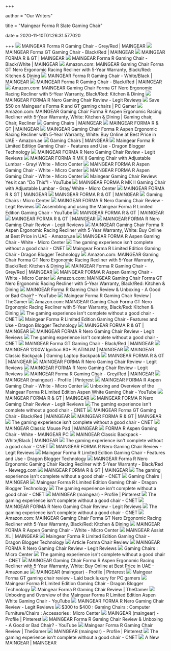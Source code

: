 +++
        
author = "Our Writers"
        
title = "Maingear Forma R Slate Gaming Chair"
        
date = 2020-11-10T01:26:31.577020
        
+++
[ ![](https://d1k3jiaf8cocae.cloudfront.net/wp-content/uploads/chair-forma-r-slate.png)](https://d1k3jiaf8cocae.cloudfront.net/wp-content/uploads/chair-forma-r-slate.png) MAINGEAR Forma R Gaming Chair - Grey/Red | MAINGEAR
[ ![](https://d1k3jiaf8cocae.cloudfront.net/wp-content/uploads/chair-forma-gt-nero.png)](https://d1k3jiaf8cocae.cloudfront.net/wp-content/uploads/chair-forma-gt-nero.png) MAINGEAR Forma GT Gaming Chair - Black/Red | MAINGEAR
[ ![](https://d1k3jiaf8cocae.cloudfront.net/wp-content/uploads/N5.jpg)](https://d1k3jiaf8cocae.cloudfront.net/wp-content/uploads/N5.jpg) MAINGEAR FORMA R & GT | MAINGEAR
[ ![](https://d1k3jiaf8cocae.cloudfront.net/wp-content/uploads/chair-forma-r-onyx.png)](https://d1k3jiaf8cocae.cloudfront.net/wp-content/uploads/chair-forma-r-onyx.png) MAINGEAR Forma R Gaming Chair - Black/White | MAINGEAR
[ ![](https://images-na.ssl-images-amazon.com/images/I/61%2BlXnuTnWL._AC_SX522_.jpg)](https://images-na.ssl-images-amazon.com/images/I/61%2BlXnuTnWL._AC_SX522_.jpg) Amazon.com: MAINGEAR Gaming Chair Forma GT Nero Ergonomic Racing Recliner  with 5-Year Warranty, Black/Red: Kitchen & Dining
[ ![](https://d1k3jiaf8cocae.cloudfront.net/wp-content/uploads/wmk.jpg)](https://d1k3jiaf8cocae.cloudfront.net/wp-content/uploads/wmk.jpg) MAINGEAR Forma R Gaming Chair - White/Black | MAINGEAR
[ ![](https://d1k3jiaf8cocae.cloudfront.net/wp-content/uploads/fr2.jpg)](https://d1k3jiaf8cocae.cloudfront.net/wp-content/uploads/fr2.jpg) MAINGEAR Forma R Gaming Chair - Black/Red | MAINGEAR
[ ![](https://images-na.ssl-images-amazon.com/images/I/616hdwB2GPL._AC_SL1200_.jpg)](https://images-na.ssl-images-amazon.com/images/I/616hdwB2GPL._AC_SL1200_.jpg) Amazon.com: MAINGEAR Gaming Chair Forma GT Nero Ergonomic Racing Recliner  with 5-Year Warranty, Black/Red: Kitchen & Dining
[ ![](https://www.legitreviews.com/wp-content/uploads/2018/12/maingear-gaming-chair-forma.jpg)](https://www.legitreviews.com/wp-content/uploads/2018/12/maingear-gaming-chair-forma.jpg) MAINGEAR FORMA R Nero Gaming Chair Review - Legit Reviews
[ ![](https://cdn.mos.cms.futurecdn.net/VESFf8DsMEKGyB2CcraNy4-320-80.jpg)](https://cdn.mos.cms.futurecdn.net/VESFf8DsMEKGyB2CcraNy4-320-80.jpg) Save $50 on Maingear's Forma R and GT gaming chairs | PC Gamer
[ ![](https://i.pinimg.com/474x/d3/ca/6d/d3ca6d9ae1ef91742cd0da0e5a51d49d.jpg)](https://i.pinimg.com/474x/d3/ca/6d/d3ca6d9ae1ef91742cd0da0e5a51d49d.jpg) Amazon.com: MAINGEAR Gaming Chair Forma R Aspen Ergonomic Racing Recliner  with 5-Year Warranty, White: Kitchen & Dining | Gaming chair, Chair,  Recliner
[ ![](https://d1k3jiaf8cocae.cloudfront.net/wp-content/uploads/2019/08/F_W.jpg)](https://d1k3jiaf8cocae.cloudfront.net/wp-content/uploads/2019/08/F_W.jpg) Gaming Chairs | MAINGEAR
[ ![](https://d1k3jiaf8cocae.cloudfront.net/wp-content/uploads/2019/05/gallery-5-3.jpg)](https://d1k3jiaf8cocae.cloudfront.net/wp-content/uploads/2019/05/gallery-5-3.jpg) MAINGEAR FORMA R & GT | MAINGEAR
[ ![](https://m.media-amazon.com/images/I/51MiY2nQbIL.jpg)](https://m.media-amazon.com/images/I/51MiY2nQbIL.jpg) MAINGEAR Gaming Chair Forma R Aspen Ergonomic Racing Recliner with 5-Year  Warranty, White: Buy Online at Best Price in UAE - Amazon.ae
[ ![](https://d1k3jiaf8cocae.cloudfront.net/wp-content/uploads/2019/08/f_r_nero.jpg)](https://d1k3jiaf8cocae.cloudfront.net/wp-content/uploads/2019/08/f_r_nero.jpg) Gaming Chairs | MAINGEAR
[ ![](https://media.dragonblogger.com/wp-content/uploads/2019/01/06105040/image25-564x800.jpg)](https://media.dragonblogger.com/wp-content/uploads/2019/01/06105040/image25-564x800.jpg) Maingear Forma R Limited Edition Gaming Chair - Features and Use - Dragon  Blogger Technology
[ ![](https://www.legitreviews.com/wp-content/uploads/2018/12/maingear-forma.jpg)](https://www.legitreviews.com/wp-content/uploads/2018/12/maingear-forma.jpg) MAINGEAR FORMA R Nero Gaming Chair Review - Legit Reviews
[ ![](https://90a1c75758623581b3f8-5c119c3de181c9857fcb2784776b17ef.ssl.cf2.rackcdn.com//624349_120717_02_front_zoom.jpg)](https://90a1c75758623581b3f8-5c119c3de181c9857fcb2784776b17ef.ssl.cf2.rackcdn.com//624349_120717_02_front_zoom.jpg) MAINGEAR FORMA R MK II Gaming Chair with Adjustable Lumbar - Gray/ White -  Micro Center
[ ![](https://90a1c75758623581b3f8-5c119c3de181c9857fcb2784776b17ef.ssl.cf2.rackcdn.com//510874_811315_05_front_zoom.jpg)](https://90a1c75758623581b3f8-5c119c3de181c9857fcb2784776b17ef.ssl.cf2.rackcdn.com//510874_811315_05_front_zoom.jpg) MAINGEAR FORMA R Aspen Gaming Chair - White - Micro Center
[ ![](https://90a1c75758623581b3f8-5c119c3de181c9857fcb2784776b17ef.ssl.cf2.rackcdn.com/510874_811315_07_front_thumbnail.jpg)](https://90a1c75758623581b3f8-5c119c3de181c9857fcb2784776b17ef.ssl.cf2.rackcdn.com/510874_811315_07_front_thumbnail.jpg) MAINGEAR FORMA R Aspen Gaming Chair - White - Micro Center
[ ![](https://i.ytimg.com/vi/HOpge5dprNs/hqdefault.jpg)](https://i.ytimg.com/vi/HOpge5dprNs/hqdefault.jpg) Maingear Gaming Chair Review: Yes it can "Do This"! - YouTube
[ ![](https://90a1c75758623581b3f8-5c119c3de181c9857fcb2784776b17ef.ssl.cf2.rackcdn.com//624349_120717_03_front_zoom.jpg)](https://90a1c75758623581b3f8-5c119c3de181c9857fcb2784776b17ef.ssl.cf2.rackcdn.com//624349_120717_03_front_zoom.jpg) MAINGEAR FORMA R MK II Gaming Chair with Adjustable Lumbar - Gray/ White -  Micro Center
[ ![](https://d1k3jiaf8cocae.cloudfront.net/wp-content/uploads/2019/05/gallery-9.jpg)](https://d1k3jiaf8cocae.cloudfront.net/wp-content/uploads/2019/05/gallery-9.jpg) MAINGEAR FORMA R & GT | MAINGEAR
[ ![](https://d1k3jiaf8cocae.cloudfront.net/wp-content/uploads/2019/05/gallery-1-3.jpg)](https://d1k3jiaf8cocae.cloudfront.net/wp-content/uploads/2019/05/gallery-1-3.jpg) MAINGEAR FORMA R & GT | MAINGEAR
[ ![](https://90a1c75758623581b3f8-5c119c3de181c9857fcb2784776b17ef.ssl.cf2.rackcdn.com/0609439_965657.jpg)](https://90a1c75758623581b3f8-5c119c3de181c9857fcb2784776b17ef.ssl.cf2.rackcdn.com/0609439_965657.jpg) Gaming Chairs : Micro Center
[ ![](https://www.legitreviews.com/wp-content/uploads/2018/12/maingear-gaming-seat-forma-back.jpg)](https://www.legitreviews.com/wp-content/uploads/2018/12/maingear-gaming-seat-forma-back.jpg) MAINGEAR FORMA R Nero Gaming Chair Review - Legit Reviews
[ ![](https://i.ytimg.com/vi/c3qJpx18bgE/maxresdefault.jpg)](https://i.ytimg.com/vi/c3qJpx18bgE/maxresdefault.jpg) Assembling and using the Maingear Forma R Limited Edition Gaming Chair -  YouTube
[ ![](https://d1k3jiaf8cocae.cloudfront.net/wp-content/uploads/2019/05/gallery-6-3.jpg)](https://d1k3jiaf8cocae.cloudfront.net/wp-content/uploads/2019/05/gallery-6-3.jpg) MAINGEAR FORMA R & GT | MAINGEAR
[ ![](https://d1k3jiaf8cocae.cloudfront.net/wp-content/uploads/2019/05/gallery-12.jpg)](https://d1k3jiaf8cocae.cloudfront.net/wp-content/uploads/2019/05/gallery-12.jpg) MAINGEAR FORMA R & GT | MAINGEAR
[ ![](https://www.legitreviews.com/wp-content/uploads/2018/12/maingear-forma-r-gaming-chair.jpg)](https://www.legitreviews.com/wp-content/uploads/2018/12/maingear-forma-r-gaming-chair.jpg) MAINGEAR FORMA R Nero Gaming Chair Review - Legit Reviews
[ ![](https://images-na.ssl-images-amazon.com/images/I/41026xl0JrL._AC_SY400_.jpg)](https://images-na.ssl-images-amazon.com/images/I/41026xl0JrL._AC_SY400_.jpg) MAINGEAR Gaming Chair Forma R Aspen Ergonomic Racing Recliner with 5-Year  Warranty, White: Buy Online at Best Price in UAE - Amazon.ae
[ ![](https://90a1c75758623581b3f8-5c119c3de181c9857fcb2784776b17ef.ssl.cf2.rackcdn.com//510874_811315_03_front_zoom.jpg)](https://90a1c75758623581b3f8-5c119c3de181c9857fcb2784776b17ef.ssl.cf2.rackcdn.com//510874_811315_03_front_zoom.jpg) MAINGEAR FORMA R Aspen Gaming Chair - White - Micro Center
[ ![](https://cnet1.cbsistatic.com/img/Y_zHgEM_-ugs8Uy8_aZDCMq-pw8=/470x353/2019/07/19/1c75b93c-57fa-434f-b3db-21077745fc2a/03-gaming-chairs.jpg)](https://cnet1.cbsistatic.com/img/Y_zHgEM_-ugs8Uy8_aZDCMq-pw8=/470x353/2019/07/19/1c75b93c-57fa-434f-b3db-21077745fc2a/03-gaming-chairs.jpg) The gaming experience isn't complete without a good chair - CNET
[ ![](https://media.dragonblogger.com/wp-content/uploads/2019/01/06104443/image2-800x459.jpg)](https://media.dragonblogger.com/wp-content/uploads/2019/01/06104443/image2-800x459.jpg) Maingear Forma R Limited Edition Gaming Chair - Dragon Blogger Technology
[ ![](https://m.media-amazon.com/images/S/aplus-seller-content-images-us-east-1/ATVPDKIKX0DER/A1UVTGP6WV0D1P/937a2997-263c-49eb-bbfc-e6fdf35903dd._CR0,0,970,300_PT0_SX970__.jpg)](https://m.media-amazon.com/images/S/aplus-seller-content-images-us-east-1/ATVPDKIKX0DER/A1UVTGP6WV0D1P/937a2997-263c-49eb-bbfc-e6fdf35903dd._CR0,0,970,300_PT0_SX970__.jpg) Amazon.com: MAINGEAR Gaming Chair Forma GT Nero Ergonomic Racing Recliner  with 5-Year Warranty, Black/Red: Kitchen & Dining
[ ![](https://d1k3jiaf8cocae.cloudfront.net/wp-content/uploads/maingear-product-placeholder-150x150.png)](https://d1k3jiaf8cocae.cloudfront.net/wp-content/uploads/maingear-product-placeholder-150x150.png) MAINGEAR Forma R Gaming Chair - Grey/Red | MAINGEAR
[ ![](https://60a99bedadae98078522-a9b6cded92292ef3bace063619038eb1.ssl.cf2.rackcdn.com/images_brands_Maingear_image_7.jpg)](https://60a99bedadae98078522-a9b6cded92292ef3bace063619038eb1.ssl.cf2.rackcdn.com/images_brands_Maingear_image_7.jpg) MAINGEAR FORMA R Aspen Gaming Chair - White - Micro Center
[ ![](https://m.media-amazon.com/images/S/aplus-seller-content-images-us-east-1/ATVPDKIKX0DER/A1UVTGP6WV0D1P/4cc509d9-9bf1-49d3-a890-0374659025d7._CR0,0,970,300_PT0_SX970__.jpg)](https://m.media-amazon.com/images/S/aplus-seller-content-images-us-east-1/ATVPDKIKX0DER/A1UVTGP6WV0D1P/4cc509d9-9bf1-49d3-a890-0374659025d7._CR0,0,970,300_PT0_SX970__.jpg) Amazon.com: MAINGEAR Gaming Chair Forma GT Nero Ergonomic Racing Recliner  with 5-Year Warranty, Black/Red: Kitchen & Dining
[ ![](https://i.ytimg.com/vi/b0ue0O8bAQo/maxresdefault.jpg)](https://i.ytimg.com/vi/b0ue0O8bAQo/maxresdefault.jpg) MAINGEAR Forma R Gaming Chair Review & Unboxing - A Good or Bad Chair? -  YouTube
[ ![](https://static3.thegamerimages.com/wordpress/wp-content/uploads/2019/11/maingear-forma-r-review-1.jpg)](https://static3.thegamerimages.com/wordpress/wp-content/uploads/2019/11/maingear-forma-r-review-1.jpg) Maingear Forma R Gaming Chair Review | TheGamer
[ ![](https://m.media-amazon.com/images/S/aplus-media/sc/d7c4d916-12b5-4d11-a542-fdc0f22ccaa6.__CR0,0,970,300_PT0_SX970_V1___.jpg)](https://m.media-amazon.com/images/S/aplus-media/sc/d7c4d916-12b5-4d11-a542-fdc0f22ccaa6.__CR0,0,970,300_PT0_SX970_V1___.jpg) Amazon.com: MAINGEAR Gaming Chair Forma GT Nero Ergonomic Racing Recliner  with 5-Year Warranty, Black/Red: Kitchen & Dining
[ ![](https://cnet1.cbsistatic.com/img/KbumLtwjSYsEx8Sd9NMiMXPKQE8=/470x836/2019/07/19/4b85daa4-6319-4cd0-91ad-b32e59e05879/49-gaming-chairs.jpg)](https://cnet1.cbsistatic.com/img/KbumLtwjSYsEx8Sd9NMiMXPKQE8=/470x836/2019/07/19/4b85daa4-6319-4cd0-91ad-b32e59e05879/49-gaming-chairs.jpg) The gaming experience isn't complete without a good chair - CNET
[ ![](https://media.dragonblogger.com/wp-content/uploads/2019/01/06105127/image27-800x527.jpg)](https://media.dragonblogger.com/wp-content/uploads/2019/01/06105127/image27-800x527.jpg) Maingear Forma R Limited Edition Gaming Chair - Features and Use - Dragon  Blogger Technology
[ ![](https://d1k3jiaf8cocae.cloudfront.net/wp-content/uploads/2019/05/gallery-4-3.jpg)](https://d1k3jiaf8cocae.cloudfront.net/wp-content/uploads/2019/05/gallery-4-3.jpg) MAINGEAR FORMA R & GT | MAINGEAR
[ ![](https://www.legitreviews.com/wp-content/uploads/2018/12/maingear-forma-gaming-chair.jpg)](https://www.legitreviews.com/wp-content/uploads/2018/12/maingear-forma-gaming-chair.jpg) MAINGEAR FORMA R Nero Gaming Chair Review - Legit Reviews
[ ![](https://cnet1.cbsistatic.com/img/StekjuUoIv-CTHfFV2UPSpe9Z98=/470x353/2019/07/19/a98f5da0-8c2d-4547-99a2-8b0570e0ab27/12-gaming-chairs.jpg)](https://cnet1.cbsistatic.com/img/StekjuUoIv-CTHfFV2UPSpe9Z98=/470x353/2019/07/19/a98f5da0-8c2d-4547-99a2-8b0570e0ab27/12-gaming-chairs.jpg) The gaming experience isn't complete without a good chair - CNET
[ ![](https://d1k3jiaf8cocae.cloudfront.net/wp-content/uploads/2019/09/510796_810168_03_front_zoom.jpg)](https://d1k3jiaf8cocae.cloudfront.net/wp-content/uploads/2019/09/510796_810168_03_front_zoom.jpg) MAINGEAR Forma GT Gaming Chair - Black/Red | MAINGEAR
[ ![](https://d1k3jiaf8cocae.cloudfront.net/wp-content/uploads/psu-maingear-ignition-1200w.png)](https://d1k3jiaf8cocae.cloudfront.net/wp-content/uploads/psu-maingear-ignition-1200w.png) MAINGEAR 1200W Ignition 80+ PLATINUM | MAINGEAR
[ ![](https://d1k3jiaf8cocae.cloudfront.net/wp-content/uploads/2019/09/new1.jpg)](https://d1k3jiaf8cocae.cloudfront.net/wp-content/uploads/2019/09/new1.jpg) MAINGEAR Classic Backpack | Gaming Laptop Backpack
[ ![](https://d1k3jiaf8cocae.cloudfront.net/wp-content/uploads/2019/05/gallery-2-2.jpg)](https://d1k3jiaf8cocae.cloudfront.net/wp-content/uploads/2019/05/gallery-2-2.jpg) MAINGEAR FORMA R & GT | MAINGEAR
[ ![](https://www.legitreviews.com/wp-content/uploads/2018/12/maingear-shipping-damage.jpg)](https://www.legitreviews.com/wp-content/uploads/2018/12/maingear-shipping-damage.jpg) MAINGEAR FORMA R Nero Gaming Chair Review - Legit Reviews
[ ![](https://www.legitreviews.com/wp-content/uploads/2018/12/maingear-chair-instructions.jpg)](https://www.legitreviews.com/wp-content/uploads/2018/12/maingear-chair-instructions.jpg) MAINGEAR FORMA R Nero Gaming Chair Review - Legit Reviews
[ ![](https://d1k3jiaf8cocae.cloudfront.net/wp-content/uploads/ac-adapter-icon.png)](https://d1k3jiaf8cocae.cloudfront.net/wp-content/uploads/ac-adapter-icon.png) MAINGEAR Forma R Gaming Chair - Grey/Red | MAINGEAR
[ ![](https://i.pinimg.com/originals/8d/84/1f/8d841f30be7b96861150c31a4c7c6eea.jpg)](https://i.pinimg.com/originals/8d/84/1f/8d841f30be7b96861150c31a4c7c6eea.jpg) MAINGEAR (maingear) - Profile | Pinterest
[ ![](https://90a1c75758623581b3f8-5c119c3de181c9857fcb2784776b17ef.ssl.cf2.rackcdn.com//510874_811315_06_front_zoom.jpg)](https://90a1c75758623581b3f8-5c119c3de181c9857fcb2784776b17ef.ssl.cf2.rackcdn.com//510874_811315_06_front_zoom.jpg) MAINGEAR FORMA R Aspen Gaming Chair - White - Micro Center
[ ![](https://i.ytimg.com/vi/L2TMdN8_4ik/maxresdefault.jpg)](https://i.ytimg.com/vi/L2TMdN8_4ik/maxresdefault.jpg) Unboxing and Overview of the Maingear Forma R Limited Edition Aspen White Gaming  Chair - YouTube
[ ![](https://d1k3jiaf8cocae.cloudfront.net/wp-content/uploads/2019/05/gallery-8-3.jpg)](https://d1k3jiaf8cocae.cloudfront.net/wp-content/uploads/2019/05/gallery-8-3.jpg) MAINGEAR FORMA R & GT | MAINGEAR
[ ![](https://www.legitreviews.com/wp-content/uploads/2018/12/maingear-seat-bottom.jpg)](https://www.legitreviews.com/wp-content/uploads/2018/12/maingear-seat-bottom.jpg) MAINGEAR FORMA R Nero Gaming Chair Review - Legit Reviews
[ ![](https://cnet1.cbsistatic.com/img/--djEyU8eZeAPptS6S51jcbRT10=/470x353/2019/07/19/8341970e-40e5-4de3-a269-7d2aa5660c9d/07-gaming-chairs.jpg)](https://cnet1.cbsistatic.com/img/--djEyU8eZeAPptS6S51jcbRT10=/470x353/2019/07/19/8341970e-40e5-4de3-a269-7d2aa5660c9d/07-gaming-chairs.jpg) The gaming experience isn't complete without a good chair - CNET
[ ![](https://d1k3jiaf8cocae.cloudfront.net/wp-content/uploads/2019/09/510796_810168_06_front_zoom.jpg)](https://d1k3jiaf8cocae.cloudfront.net/wp-content/uploads/2019/09/510796_810168_06_front_zoom.jpg) MAINGEAR Forma GT Gaming Chair - Black/Red | MAINGEAR
[ ![](https://d1k3jiaf8cocae.cloudfront.net/wp-content/uploads/2019/05/gallery-7-3.jpg)](https://d1k3jiaf8cocae.cloudfront.net/wp-content/uploads/2019/05/gallery-7-3.jpg) MAINGEAR FORMA R & GT | MAINGEAR
[ ![](https://cnet1.cbsistatic.com/img/nKLUFL6S25ANQj7asVHKA3MWzOE=/470x353/2019/07/19/64c649ed-8aa9-4da4-b9ec-99bc5e111128/01-gaming-chairs.jpg)](https://cnet1.cbsistatic.com/img/nKLUFL6S25ANQj7asVHKA3MWzOE=/470x353/2019/07/19/64c649ed-8aa9-4da4-b9ec-99bc5e111128/01-gaming-chairs.jpg) The gaming experience isn't complete without a good chair - CNET
[ ![](https://d1k3jiaf8cocae.cloudfront.net/wp-content/uploads/mousepad-maingear-classic.png)](https://d1k3jiaf8cocae.cloudfront.net/wp-content/uploads/mousepad-maingear-classic.png) MAINGEAR Classic Mouse Pad | MAINGEAR
[ ![](https://www.maingear.com.br/wp-content/uploads/2019/09/510874_811315_01_front_zoom.jpg)](https://www.maingear.com.br/wp-content/uploads/2019/09/510874_811315_01_front_zoom.jpg) FORMA R Aspen Gaming Chair - White - MAINGEAR PC
[ ![](https://d1k3jiaf8cocae.cloudfront.net/wp-content/uploads/classic-backpack-white.png)](https://d1k3jiaf8cocae.cloudfront.net/wp-content/uploads/classic-backpack-white.png) MAINGEAR Classic Backpack - White/Black | MAINGEAR
[ ![](https://cnet1.cbsistatic.com/img/Mlzmvo6-MkUwwngdc3A-3c0cLoo=/470x353/2019/07/19/8165dc5c-3475-47f5-a96f-c38b86984e09/02-gaming-chairs.jpg)](https://cnet1.cbsistatic.com/img/Mlzmvo6-MkUwwngdc3A-3c0cLoo=/470x353/2019/07/19/8165dc5c-3475-47f5-a96f-c38b86984e09/02-gaming-chairs.jpg) The gaming experience isn't complete without a good chair - CNET
[ ![](https://www.legitreviews.com/wp-content/uploads/2018/12/maingear-forma-arm-rest.jpg)](https://www.legitreviews.com/wp-content/uploads/2018/12/maingear-forma-arm-rest.jpg) MAINGEAR FORMA R Nero Gaming Chair Review - Legit Reviews
[ ![](https://media.dragonblogger.com/wp-content/uploads/2019/01/06104413/image45-495x800.jpg)](https://media.dragonblogger.com/wp-content/uploads/2019/01/06104413/image45-495x800.jpg) Maingear Forma R Limited Edition Gaming Chair - Features and Use - Dragon  Blogger Technology
[ ![](https://c1.neweggimages.com/ProductImage/AC7N_131923933014332013s3eGpteJnQ.jpg)](https://c1.neweggimages.com/ProductImage/AC7N_131923933014332013s3eGpteJnQ.jpg) MAINGEAR Forma R Nero Ergonomic Gaming Chair Racing Recliner with 5-Year  Warranty - Black/Red - Newegg.com
[ ![](https://d1k3jiaf8cocae.cloudfront.net/wp-content/uploads/2019/05/gallery-11.jpg)](https://d1k3jiaf8cocae.cloudfront.net/wp-content/uploads/2019/05/gallery-11.jpg) MAINGEAR FORMA R & GT | MAINGEAR
[ ![](https://cnet1.cbsistatic.com/img/ISXwL6KonLz2cjCXPWeymSJeUug=/470x353/2019/07/19/6f0d7143-037f-44b4-8426-b14894d73203/06-gaming-chairs.jpg)](https://cnet1.cbsistatic.com/img/ISXwL6KonLz2cjCXPWeymSJeUug=/470x353/2019/07/19/6f0d7143-037f-44b4-8426-b14894d73203/06-gaming-chairs.jpg) The gaming experience isn't complete without a good chair - CNET
[ ![](https://d1k3jiaf8cocae.cloudfront.net/wp-content/uploads/c2.jpg)](https://d1k3jiaf8cocae.cloudfront.net/wp-content/uploads/c2.jpg) Gaming Chairs | MAINGEAR
[ ![](https://i.ytimg.com/vi/h5ibDCKy7C4/maxresdefault.jpg)](https://i.ytimg.com/vi/h5ibDCKy7C4/maxresdefault.jpg) Maingear Forma R Limited Edition Gaming Chair - Dragon Blogger Technology
[ ![](https://cnet3.cbsistatic.com/img/gawnc9liaNeg58hBJy_fHzW9vSE=/470x353/2019/07/19/8bbcad48-db5b-4f79-ae6d-13bf34c40842/maingear-forma.jpg)](https://cnet3.cbsistatic.com/img/gawnc9liaNeg58hBJy_fHzW9vSE=/470x353/2019/07/19/8bbcad48-db5b-4f79-ae6d-13bf34c40842/maingear-forma.jpg) The gaming experience isn't complete without a good chair - CNET
[ ![](https://i.pinimg.com/originals/c7/5d/79/c75d7925b9bf4f81061b249fff2e5855.jpg)](https://i.pinimg.com/originals/c7/5d/79/c75d7925b9bf4f81061b249fff2e5855.jpg) MAINGEAR (maingear) - Profile | Pinterest
[ ![](https://cnet1.cbsistatic.com/img/OhvghSGpsfBs6vozpO2O6flw-AM=/470x353/2019/07/19/114bc170-a35e-4b0e-8f6c-08c9ba81dbd8/19-gaming-chairs.jpg)](https://cnet1.cbsistatic.com/img/OhvghSGpsfBs6vozpO2O6flw-AM=/470x353/2019/07/19/114bc170-a35e-4b0e-8f6c-08c9ba81dbd8/19-gaming-chairs.jpg) The gaming experience isn't complete without a good chair - CNET
[ ![](https://www.legitreviews.com/wp-content/uploads/2018/12/maingear-forma-gaming-seat-box.jpg)](https://www.legitreviews.com/wp-content/uploads/2018/12/maingear-forma-gaming-seat-box.jpg) MAINGEAR FORMA R Nero Gaming Chair Review - Legit Reviews
[ ![](https://cnet1.cbsistatic.com/img/dWU3IxcGs4GT1-CbOjZMdspMOsA=/470x353/2019/07/19/64ac9a43-37f2-4a93-930a-be91a05671f3/11-gaming-chairs.jpg)](https://cnet1.cbsistatic.com/img/dWU3IxcGs4GT1-CbOjZMdspMOsA=/470x353/2019/07/19/64ac9a43-37f2-4a93-930a-be91a05671f3/11-gaming-chairs.jpg) The gaming experience isn't complete without a good chair - CNET
[ ![](https://m.media-amazon.com/images/S/aplus-seller-content-images-us-east-1/ATVPDKIKX0DER/A1UVTGP6WV0D1P/6301ceed-26a1-4091-a3e7-7433f5ca9c92._CR0,0,970,300_PT0_SX970__.jpg)](https://m.media-amazon.com/images/S/aplus-seller-content-images-us-east-1/ATVPDKIKX0DER/A1UVTGP6WV0D1P/6301ceed-26a1-4091-a3e7-7433f5ca9c92._CR0,0,970,300_PT0_SX970__.jpg) Amazon.com: MAINGEAR Gaming Chair Forma GT Nero Ergonomic Racing Recliner  with 5-Year Warranty, Black/Red: Kitchen & Dining
[ ![](https://60a99bedadae98078522-a9b6cded92292ef3bace063619038eb1.ssl.cf2.rackcdn.com/images_brands_Maingear_image_8.jpg)](https://60a99bedadae98078522-a9b6cded92292ef3bace063619038eb1.ssl.cf2.rackcdn.com/images_brands_Maingear_image_8.jpg) MAINGEAR FORMA R Aspen Gaming Chair - White - Micro Center
[ ![](https://d1k3jiaf8cocae.cloudfront.net/wp-content/uploads/mousepad-maingear-assist-xl-group.png)](https://d1k3jiaf8cocae.cloudfront.net/wp-content/uploads/mousepad-maingear-assist-xl-group.png) MAINGEAR Assist XL | MAINGEAR
[ ![](https://media.dragonblogger.com/wp-content/uploads/2019/01/08193020/meaingear.jpg)](https://media.dragonblogger.com/wp-content/uploads/2019/01/08193020/meaingear.jpg) Maingear Forma R Limited Edition Gaming Chair - Dragon Blogger Technology
[ ![](https://cdn-images.article.com/products/SKU504A/2890x1500/image23127.jpg?fit=max&w=320&q=80)](https://cdn-images.article.com/products/SKU504A/2890x1500/image23127.jpg?fit=max&w=320&q=80) Article Forma Chair Review
[ ![](https://www.legitreviews.com/wp-content/uploads/2018/12/maingear-forma-gaming-seat-box2.jpg)](https://www.legitreviews.com/wp-content/uploads/2018/12/maingear-forma-gaming-seat-box2.jpg) MAINGEAR FORMA R Nero Gaming Chair Review - Legit Reviews
[ ![](https://90a1c75758623581b3f8-5c119c3de181c9857fcb2784776b17ef.ssl.cf2.rackcdn.com/0488135_444877.jpg)](https://90a1c75758623581b3f8-5c119c3de181c9857fcb2784776b17ef.ssl.cf2.rackcdn.com/0488135_444877.jpg) Gaming Chairs : Micro Center
[ ![](https://cnet2.cbsistatic.com/img/HRTvnSRhUT-sMjftWTObufH0BjI=/1200x630/2019/07/19/4b85daa4-6319-4cd0-91ad-b32e59e05879/49-gaming-chairs.jpg)](https://cnet2.cbsistatic.com/img/HRTvnSRhUT-sMjftWTObufH0BjI=/1200x630/2019/07/19/4b85daa4-6319-4cd0-91ad-b32e59e05879/49-gaming-chairs.jpg) The gaming experience isn't complete without a good chair - CNET
[ ![](https://images-na.ssl-images-amazon.com/images/I/41CTb1KLZYL._AC_SY200_.jpg)](https://images-na.ssl-images-amazon.com/images/I/41CTb1KLZYL._AC_SY200_.jpg) MAINGEAR Gaming Chair Forma R Aspen Ergonomic Racing Recliner with 5-Year  Warranty, White: Buy Online at Best Price in UAE - Amazon.ae
[ ![](https://i.pinimg.com/originals/49/29/0f/49290fad74dc5e63c5a72ab610288c62.png)](https://i.pinimg.com/originals/49/29/0f/49290fad74dc5e63c5a72ab610288c62.png) MAINGEAR (maingear) - Profile | Pinterest
[ ![](https://www.pcinvasion.com/wp-content/uploads/2019/09/Maingear-VYBE-PC.jpg)](https://www.pcinvasion.com/wp-content/uploads/2019/09/Maingear-VYBE-PC.jpg) Maingear Forma GT gaming chair review - Laid back luxury for PC gamers
[ ![](https://media.dragonblogger.com/wp-content/uploads/2019/01/06104427/image1-800x566.jpg)](https://media.dragonblogger.com/wp-content/uploads/2019/01/06104427/image1-800x566.jpg) Maingear Forma R Limited Edition Gaming Chair - Dragon Blogger Technology
[ ![](https://static3.thegamerimages.com/wordpress/wp-content/uploads/2019/11/forma-r-3.jpg?q=50&fit=crop&w=740&h=389)](https://static3.thegamerimages.com/wordpress/wp-content/uploads/2019/11/forma-r-3.jpg?q=50&fit=crop&w=740&h=389) Maingear Forma R Gaming Chair Review | TheGamer
[ ![](https://i.ytimg.com/vi/t7OPGK0WWqA/hqdefault.jpg)](https://i.ytimg.com/vi/t7OPGK0WWqA/hqdefault.jpg) Unboxing and Overview of the Maingear Forma R Limited Edition Aspen White Gaming  Chair - YouTube
[ ![](https://www.legitreviews.com/wp-content/uploads/2018/12/maingear-microfiber.jpg)](https://www.legitreviews.com/wp-content/uploads/2018/12/maingear-microfiber.jpg) MAINGEAR FORMA R Nero Gaming Chair Review - Legit Reviews
[ ![](https://90a1c75758623581b3f8-5c119c3de181c9857fcb2784776b17ef.ssl.cf2.rackcdn.com/0512022_825893.jpg)](https://90a1c75758623581b3f8-5c119c3de181c9857fcb2784776b17ef.ssl.cf2.rackcdn.com/0512022_825893.jpg) $300 to $400 : Gaming Chairs : Computer Furniture/Chairs : Accessories :  Micro Center
[ ![](https://i.pinimg.com/400x300/d0/e3/bd/d0e3bd78cf8d2ec12382087912130a63.jpg)](https://i.pinimg.com/400x300/d0/e3/bd/d0e3bd78cf8d2ec12382087912130a63.jpg) MAINGEAR (maingear) - Profile | Pinterest
[ ![](https://i.ytimg.com/vi/jfB1179P1sE/hqdefault.jpg?sqp=-oaymwEiCKgBEF5IWvKriqkDFQgBFQAAAAAYASUAAMhCPQCAokN4AQ==&rs=AOn4CLAUsyM8MS9TgivondxE9kW_q5YWAg)](https://i.ytimg.com/vi/jfB1179P1sE/hqdefault.jpg?sqp=-oaymwEiCKgBEF5IWvKriqkDFQgBFQAAAAAYASUAAMhCPQCAokN4AQ==&rs=AOn4CLAUsyM8MS9TgivondxE9kW_q5YWAg) MAINGEAR Forma R Gaming Chair Review & Unboxing - A Good or Bad Chair? -  YouTube
[ ![](https://static1.thegamerimages.com/wordpress/wp-content/uploads/2019/11/forma-r-review-2.jpg?q=50&fit=crop&w=740&h=389)](https://static1.thegamerimages.com/wordpress/wp-content/uploads/2019/11/forma-r-review-2.jpg?q=50&fit=crop&w=740&h=389) Maingear Forma R Gaming Chair Review | TheGamer
[ ![](https://i.pinimg.com/236x/b1/18/7f/b1187f551e368ab8738e12e87e25a911.jpg)](https://i.pinimg.com/236x/b1/18/7f/b1187f551e368ab8738e12e87e25a911.jpg) MAINGEAR (maingear) - Profile | Pinterest
[ ![](https://cnet1.cbsistatic.com/img/wePtmA2GEUaqywpls4eviigArvQ=/470x353/2019/07/19/d5be1b6d-8948-48fb-8cc5-c1785ffa94aa/08-gaming-chairs.jpg)](https://cnet1.cbsistatic.com/img/wePtmA2GEUaqywpls4eviigArvQ=/470x353/2019/07/19/d5be1b6d-8948-48fb-8cc5-c1785ffa94aa/08-gaming-chairs.jpg) The gaming experience isn't complete without a good chair - CNET
[ ![](https://d1k3jiaf8cocae.cloudfront.net/wp-content/uploads/2019/09/20190816-DSC05284.jpg)](https://d1k3jiaf8cocae.cloudfront.net/wp-content/uploads/2019/09/20190816-DSC05284.jpg) A New MAINGEAR | MAINGEAR
